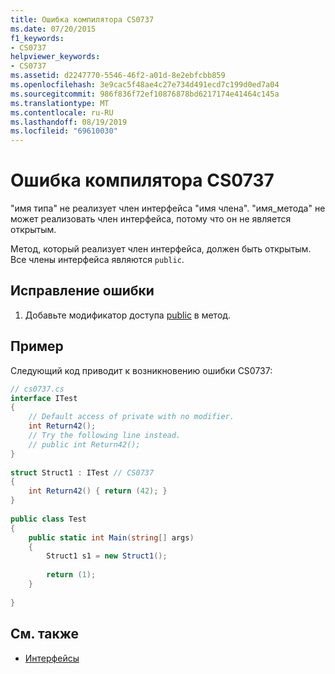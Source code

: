```yaml
---
title: Ошибка компилятора CS0737
ms.date: 07/20/2015
f1_keywords:
- CS0737
helpviewer_keywords:
- CS0737
ms.assetid: d2247770-5546-46f2-a01d-8e2ebfcbb859
ms.openlocfilehash: 3e9cac5f48ae4c27e734d491ecd7c199d0ed7a04
ms.sourcegitcommit: 986f836f72ef10876878bd6217174e41464c145a
ms.translationtype: MT
ms.contentlocale: ru-RU
ms.lasthandoff: 08/19/2019
ms.locfileid: "69610030"
---
```

# <a name="compiler-error-cs0737"></a>Ошибка компилятора CS0737
"имя типа" не реализует член интерфейса "имя члена". "имя_метода" не может реализовать член интерфейса, потому что он не является открытым.  
  
 Метод, который реализует член интерфейса, должен быть открытым. Все члены интерфейса являются `public`.  
  
## <a name="to-correct-this-error"></a>Исправление ошибки  
  
1. Добавьте модификатор доступа [public](../language-reference/keywords/public.md) в метод.  
  
## <a name="example"></a>Пример  
 Следующий код приводит к возникновению ошибки CS0737:  
  
```csharp  
// cs0737.cs  
interface ITest  
{  
    // Default access of private with no modifier.  
    int Return42();  
    // Try the following line instead.  
    // public int Return42();  
}  
  
struct Struct1 : ITest // CS0737  
{  
    int Return42() { return (42); }  
}  
  
public class Test  
{  
    public static int Main(string[] args)  
    {  
        Struct1 s1 = new Struct1();  
  
        return (1);  
    }  
  
}  
```  
  
## <a name="see-also"></a>См. также

- [Интерфейсы](../programming-guide/interfaces/index.md)
